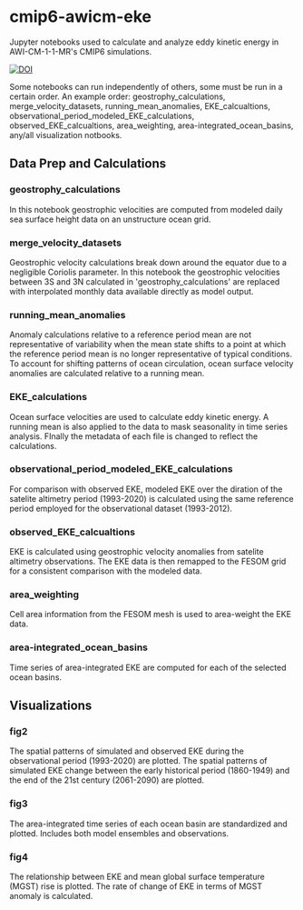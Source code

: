 # cmip6-awicm-eke
Jupyter notebooks used to calculate and analyze eddy kinetic energy in AWI-CM-1-1-MR's CMIP6 simulations.

[![DOI](https://zenodo.org/badge/515974861.svg)](https://zenodo.org/badge/latestdoi/515974861)

Some notebooks can run independently of others, some must be run in a certain order. An example order: geostrophy_calculations, merge_velocity_datasets, running_mean_anomalies, 
EKE_calcualtions, observational_period_modeled_EKE_calculations, observed_EKE_calcualtions, area_weighting, area-integrated_ocean_basins, any/all visualization notbooks.

## Data Prep and Calculations

### geostrophy_calculations
In this notebook geostrophic velocities are computed from modeled daily sea surface height data on an unstructure ocean grid. 

### merge_velocity_datasets
Geostrophic velocity calculations break down around the equator due to a negligible Coriolis parameter. In this notebook the geostrophic velocities between 3S and 3N calculated
in 'geostrophy_calculations' are replaced with interpolated monthly data available directly as model output.

### running_mean_anomalies
Anomaly calculations relative to a reference period mean are not representative of variability when the mean state shifts to a point at which the reference period mean is no
longer representative of typical conditions. To account for shifting patterns of ocean circulation, ocean surface velocity anomalies are calculated relative to a running mean.

### EKE_calculations
Ocean surface velocities are used to calculate eddy kinetic energy. A running mean is also applied to the data to mask seasonality in time series analysis. FInally the metadata
of each file is changed to reflect the calculations.

### observational_period_modeled_EKE_calculations
For comparison with observed EKE, modeled EKE over the diration of the satelite altimetry period (1993-2020) is calculated using the same reference period employed for the
observational dataset (1993-2012).

### observed_EKE_calcualtions
EKE is calculated using geostrophic velocity anomalies from satelite altimetry observations. The EKE data is then remapped to the FESOM grid for a consistent comparison with
the modeled data.

### area_weighting
Cell area information from the FESOM mesh is used to area-weight the EKE data.

### area-integrated_ocean_basins
Time series of area-integrated EKE are computed for each of the selected ocean basins.


## Visualizations

### fig2
The spatial patterns of simulated and observed EKE during the observational period (1993-2020) are plotted. The spatial patterns of simulated EKE change between the early historical period (1860-1949) and the end of the 21st century (2061-2090) are plotted.

### fig3
The area-integrated time series of each ocean basin are standardized and plotted. Includes both model ensembles and observations.

### fig4
The relationship between EKE and mean global surface temperature (MGST) rise is plotted. The rate of change of EKE in terms of MGST anomaly is calculated.

